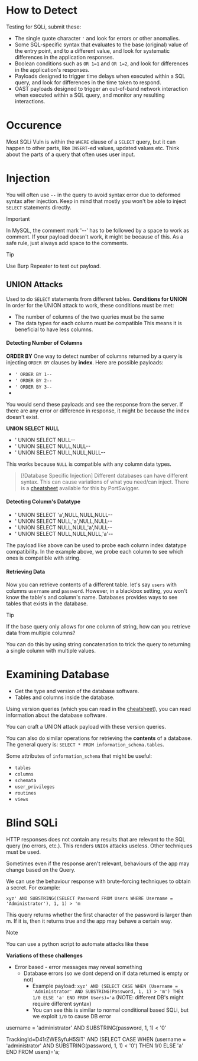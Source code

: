 # How to Detect
Testing for SQLi, submit these:
- The single quote character `'` and look for errors or other anomalies.
- Some SQL-specific syntax that evaluates to the base (original) value of the entry point, and to a different value, and look for systematic differences in the application responses.
- Boolean conditions such as `OR 1=1` and `OR 1=2`, and look for differences in the application's responses.
- Payloads designed to trigger time delays when executed within a SQL query, and look for differences in the time taken to respond.
- OAST payloads designed to trigger an out-of-band network interaction when executed within a SQL query, and monitor any resulting interactions.

# Occurence
Most SQLi Vuln is within the `WHERE` clause of a `SELECT` query, but it can happen to other parts, like `INSERT`-ed values, updated values etc.
Think about the parts of a query that often uses user input. 

# Injection
You will often use `--` in the query to avoid syntax error due to deformed syntax after injection. Keep in mind that mostly you won't be able to inject `SELECT` statements directly.

>[!important]
>In MySQL, the comment mark '--' has to be followed by a space to work as comment. If your payload doesn't work, it might be because of this. As a safe rule, just always add space to the comments. 

>[!Tip]
>Use Burp Repeater to test out payload.
## UNION Attacks
Used to do `SELECT` statements from different tables.
**Conditions for UNION**
In order for the UNION attack to work, these conditions must be met:
- The number of columns of the two queries must be the same
- The data types for each column must be compatible
This means it is beneficial to have less columns.

#### Detecting Number of Columns
**ORDER BY**
One way to detect number of columns returned by a query is injecting `ORDER BY` clauses by **index**. Here are possible payloads:
- `' ORDER BY 1--`
- `' ORDER BY 2--`
- `' ORDER BY 3--`
- 
You would send these payloads and see the response from the server. If there are any error or difference in response, it might be because the index doesn't exist.

**UNION SELECT NULL**
- ' UNION SELECT NULL-- 
- ' UNION SELECT NULL,NULL-- 
- ' UNION SELECT NULL,NULL,NULL--

This works because `NULL` is compatible with any column data types.
>[!Database Specific Injection]
>Different databases can have different syntax. This can cause variations of what you need/can
>inject. There is a [cheatsheet](https://portswigger.net/web-security/sql-injection/cheat-sheet) available for this by PortSwigger.

#### Detecting Column's Datatype
- ' UNION SELECT 'a',NULL,NULL,NULL-- 
- ' UNION SELECT NULL,'a',NULL,NULL-- 
- ' UNION SELECT NULL,NULL,'a',NULL-- 
- ' UNION SELECT NULL,NULL,NULL,'a'--

The payload like above can be used to probe each column index datatype compatibility. In the example above, we probe each column to see which ones is compatible with string.

#### Retrieving Data
 Now you can retrieve contents of a different table. let's say `users` with columns `username` and `password`. However, in a blackbox setting, you won't know the table's and column's name. Databases provides ways to see tables that exists in the database.

>[!Tip]
>If the base query only allows for one column of string, how can you retrieve data from multiple columns?
>
>You can do this by using string concatenation to trick the query to returning a single column with multiple values.

# Examining Database 
- Get the type and version of the database software.
- Tables and columns inside the database.

Using version queries (which you can read in the [cheatsheet](https://portswigger.net/web-security/sql-injection/cheat-sheet)), you can read information about the database software. 

You can craft a UNION attack payload with these version queries.

You can also do similar operations for retrieving the **contents** of a database.
The general query is: `SELECT * FROM information_schema.tables`.

Some attributes of `information_schema` that might be useful:
- `tables`
- `columns`
- `schemata`
- `user_privileges`
- `routines`
- `views`

# Blind SQLi
HTTP responses does not contain any results that are relevant to the SQL query (no errors, etc.). This renders `UNION` attacks useless. Other techniques must be used.

Sometimes even if the response aren't relevant, behaviours of the app may change based on the Query. 

We can use the behaviour response with brute-forcing techniques to obtain a secret. For example:
```
xyz' AND SUBSTRING((SELECT Password FROM Users WHERE Username = 'Administrator'), 1, 1) > 'm
```
This query returns whether the first character of the password is larger than m. If it is, then it returns true and the app may behave a certain way.

>[!note]
>You can use a python script to automate attacks like these

**Variations of these challenges**
- Error based - error messages may reveal something
	- Database errors (so we dont depend on if data returned is empty or not)
		- Example payload: `xyz' AND (SELECT CASE WHEN (Username = 'Administrator' AND SUBSTRING(Password, 1, 1) > 'm') THEN 1/0 ELSE 'a' END FROM Users)='a` (NOTE: different DB's might require different syntax)
		- You can see this is similar to normal conditional based SQLi, but we exploit `1/0` to cause DB error

username = 'administrator' AND SUBSTRING(password, 1, 1) < '0'

TrackingId=D41rZWESyfuH5SiT' AND (SELECT CASE WHEN (username = 'administrator' AND SUBSTRING(password, 1, 1) < '0') THEN 1/0 ELSE 'a' END FROM users)='a;